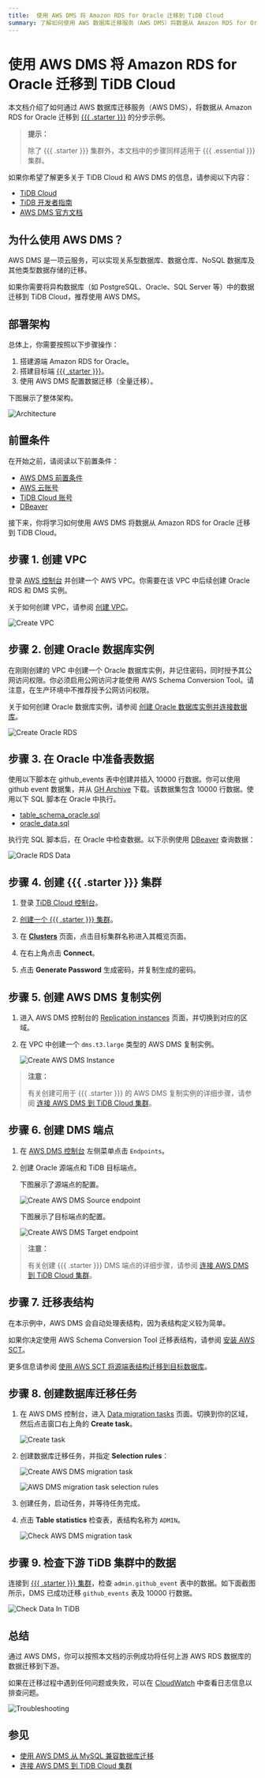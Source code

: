 ```yaml
---
title:  使用 AWS DMS 将 Amazon RDS for Oracle 迁移到 TiDB Cloud
summary: 了解如何使用 AWS 数据库迁移服务（AWS DMS）将数据从 Amazon RDS for Oracle 迁移到 {{{ .starter }}}。
---
```


# 使用 AWS DMS 将 Amazon RDS for Oracle 迁移到 TiDB Cloud

本文档介绍了如何通过 AWS 数据库迁移服务（AWS DMS），将数据从 Amazon RDS for Oracle 迁移到 [{{{ .starter }}}](https://tidbcloud.com/clusters/create-cluster) 的分步示例。

> **提示：**
>
> 除了 {{{ .starter }}} 集群外，本文档中的步骤同样适用于 {{{ .essential }}} 集群。

如果你希望了解更多关于 TiDB Cloud 和 AWS DMS 的信息，请参阅以下内容：

- [TiDB Cloud](https://docs.pingcap.com/tidbcloud/)
- [TiDB 开发者指南](https://docs.pingcap.com/tidbcloud/dev-guide-overview)
- [AWS DMS 官方文档](https://docs.aws.amazon.com/dms/latest/userguide/CHAP_GettingStarted.html)

## 为什么使用 AWS DMS？

AWS DMS 是一项云服务，可以实现关系型数据库、数据仓库、NoSQL 数据库及其他类型数据存储的迁移。

如果你需要将异构数据库（如 PostgreSQL、Oracle、SQL Server 等）中的数据迁移到 TiDB Cloud，推荐使用 AWS DMS。

## 部署架构

总体上，你需要按照以下步骤操作：

1. 搭建源端 Amazon RDS for Oracle。
2. 搭建目标端 [{{{ .starter }}}](https://tidbcloud.com/project/clusters/create-cluster)。
3. 使用 AWS DMS 配置数据迁移（全量迁移）。

下图展示了整体架构。

![Architecture](/media/tidb-cloud/aws-dms-from-oracle-to-tidb-0.png)

## 前置条件

在开始之前，请阅读以下前置条件：

- [AWS DMS 前置条件](/tidb-cloud/migrate-from-mysql-using-aws-dms.md#prerequisites)
- [AWS 云账号](https://aws.amazon.com)
- [TiDB Cloud 账号](https://tidbcloud.com)
- [DBeaver](https://dbeaver.io/)

接下来，你将学习如何使用 AWS DMS 将数据从 Amazon RDS for Oracle 迁移到 TiDB Cloud。

## 步骤 1. 创建 VPC

登录 [AWS 控制台](https://console.aws.amazon.com/vpc/home#vpcs:) 并创建一个 AWS VPC。你需要在该 VPC 中后续创建 Oracle RDS 和 DMS 实例。

关于如何创建 VPC，请参阅 [创建 VPC](https://docs.aws.amazon.com/vpc/latest/userguide/working-with-vpcs.html#Create-VPC)。

![Create VPC](/media/tidb-cloud/aws-dms-from-oracle-to-tidb-1.png)

## 步骤 2. 创建 Oracle 数据库实例

在刚刚创建的 VPC 中创建一个 Oracle 数据库实例，并记住密码，同时授予其公网访问权限。你必须启用公网访问才能使用 AWS Schema Conversion Tool。请注意，在生产环境中不推荐授予公网访问权限。

关于如何创建 Oracle 数据库实例，请参阅 [创建 Oracle 数据库实例并连接数据库](https://docs.aws.amazon.com/AmazonRDS/latest/UserGuide/CHAP_GettingStarted.CreatingConnecting.Oracle.html)。

![Create Oracle RDS](/media/tidb-cloud/aws-dms-from-oracle-to-tidb-2.png)

## 步骤 3. 在 Oracle 中准备表数据

使用以下脚本在 github_events 表中创建并插入 10000 行数据。你可以使用 github event 数据集，并从 [GH Archive](https://gharchive.org/) 下载。该数据集包含 10000 行数据。使用以下 SQL 脚本在 Oracle 中执行。

- [table_schema_oracle.sql](https://github.com/pingcap-inc/tidb-integration-script/blob/main/aws-dms/oracle_table_schema.sql)
- [oracle_data.sql](https://github.com/pingcap-inc/tidb-integration-script/blob/main/aws-dms/oracle_data.sql)

执行完 SQL 脚本后，在 Oracle 中检查数据。以下示例使用 [DBeaver](https://dbeaver.io/) 查询数据：

![Oracle RDS Data](/media/tidb-cloud/aws-dms-from-oracle-to-tidb-3.png)

## 步骤 4. 创建 {{{ .starter }}} 集群

1. 登录 [TiDB Cloud 控制台](https://tidbcloud.com/project/clusters)。

2. [创建一个 {{{ .starter }}} 集群](/tidb-cloud/tidb-cloud-quickstart.md)。

3. 在 [**Clusters**](https://tidbcloud.com/project/clusters) 页面，点击目标集群名称进入其概览页面。

4. 在右上角点击 **Connect**。

5. 点击 **Generate Password** 生成密码，并复制生成的密码。

## 步骤 5. 创建 AWS DMS 复制实例

1. 进入 AWS DMS 控制台的 [Replication instances](https://console.aws.amazon.com/dms/v2/home#replicationInstances) 页面，并切换到对应的区域。

2. 在 VPC 中创建一个 `dms.t3.large` 类型的 AWS DMS 复制实例。

    ![Create AWS DMS Instance](/media/tidb-cloud/aws-dms-from-oracle-to-tidb-8.png)

> **注意：**
>
> 有关创建可用于 {{{ .starter }}} 的 AWS DMS 复制实例的详细步骤，请参阅 [连接 AWS DMS 到 TiDB Cloud 集群](/tidb-cloud/tidb-cloud-connect-aws-dms.md)。

## 步骤 6. 创建 DMS 端点

1. 在 [AWS DMS 控制台](https://console.aws.amazon.com/dms/v2/home) 左侧菜单点击 `Endpoints`。

2. 创建 Oracle 源端点和 TiDB 目标端点。

    下图展示了源端点的配置。

    ![Create AWS DMS Source endpoint](/media/tidb-cloud/aws-dms-from-oracle-to-tidb-9.png)

    下图展示了目标端点的配置。

    ![Create AWS DMS Target endpoint](/media/tidb-cloud/aws-dms-from-oracle-to-tidb-10.png)

> **注意：**
>
> 有关创建 {{{ .starter }}} DMS 端点的详细步骤，请参阅 [连接 AWS DMS 到 TiDB Cloud 集群](/tidb-cloud/tidb-cloud-connect-aws-dms.md)。

## 步骤 7. 迁移表结构

在本示例中，AWS DMS 会自动处理表结构，因为表结构定义较为简单。

如果你决定使用 AWS Schema Conversion Tool 迁移表结构，请参阅 [安装 AWS SCT](https://docs.aws.amazon.com/SchemaConversionTool/latest/userguide/CHAP_Installing.html#CHAP_Installing.Procedure)。

更多信息请参阅 [使用 AWS SCT 将源端表结构迁移到目标数据库](https://docs.aws.amazon.com/dms/latest/userguide/CHAP_GettingStarted.SCT.html)。

## 步骤 8. 创建数据库迁移任务

1. 在 AWS DMS 控制台，进入 [Data migration tasks](https://console.aws.amazon.com/dms/v2/home#tasks) 页面。切换到你的区域，然后点击窗口右上角的 **Create task**。

    ![Create task](/media/tidb-cloud/aws-dms-to-tidb-cloud-create-task.png)

2. 创建数据库迁移任务，并指定 **Selection rules**：

    ![Create AWS DMS migration task](/media/tidb-cloud/aws-dms-from-oracle-to-tidb-11.png)

    ![AWS DMS migration task selection rules](/media/tidb-cloud/aws-dms-from-oracle-to-tidb-12.png)

3. 创建任务，启动任务，并等待任务完成。

4. 点击 **Table statistics** 检查表，表结构名称为 `ADMIN`。

    ![Check AWS DMS migration task](/media/tidb-cloud/aws-dms-from-oracle-to-tidb-13.png)

## 步骤 9. 检查下游 TiDB 集群中的数据

连接到 [{{{ .starter }}} 集群](https://tidbcloud.com/clusters/create-cluster)，检查 `admin.github_event` 表中的数据。如下面截图所示，DMS 已成功迁移 `github_events` 表及 10000 行数据。

![Check Data In TiDB](/media/tidb-cloud/aws-dms-from-oracle-to-tidb-14.png)

## 总结

通过 AWS DMS，你可以按照本文档的示例成功将任何上游 AWS RDS 数据库的数据迁移到下游。

如果在迁移过程中遇到任何问题或失败，可以在 [CloudWatch](https://console.aws.amazon.com/cloudwatch/home) 中查看日志信息以排查问题。

![Troubleshooting](/media/tidb-cloud/aws-dms-to-tidb-cloud-troubleshooting.png)

## 参见

- [使用 AWS DMS 从 MySQL 兼容数据库迁移](/tidb-cloud/migrate-from-mysql-using-aws-dms.md)
- [连接 AWS DMS 到 TiDB Cloud 集群](/tidb-cloud/tidb-cloud-connect-aws-dms.md)
